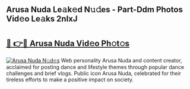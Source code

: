 ## Arusa Nuda Le𝚊k𝚎d N𝚞𝚍es - Part-Ddm Photos Vid𝚎o Le𝚊ks 2nIxJ

# <h2><a href="http://fbf0nhd.evod.top/?m=Arusa+Nuda">🔗 👉🔴 Arusa Nuda Vid𝚎o Ph𝚘t𝚘s</a></h2>

[![Arusa Nuda N𝚞d𝚎s](https://i.imgur.com/8V9OHl7.gif)](http://fbf0nhd.evod.top/?m=Arusa+Nuda)
Web personality Arusa Nuda and content creator, acclaimed for posting dance and lifestyle themes through popular dance challenges and brief vlogs. Public icon Arusa Nuda, celebrated for their tireless efforts to make a positive impact on society. 
